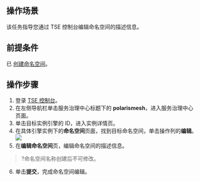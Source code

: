 
 ## 操作场景

该任务指导您通过 TSE 控制台编辑命名空间的描述信息。


## 前提条件
已 [创建命名空间](https://cloud.tencent.com/document/product/1364/61426)。

## 操作步骤

1. 登录 [TSE 控制台](https://console.cloud.tencent.com/tse)。
2. 在左侧导航栏单击服务治理中心标题下的 **polarismesh**，进入服务治理中心页面。
3. 单击目标实例引擎的 ID，进入实例详情页。
4. 在具体引擎实例下的**命名空间**页面，找到目标命名空间，单击操作列的**编辑**。
![](https://main.qcloudimg.com/raw/2d6aadf06386b7d89c44cc6984efa626.jpg)
5. 在**编辑命名空间**页，编辑命名空间的描述信息。
>?命名空间名称创建后不可修改。
6. 单击**提交**，完成命名空间编辑。
